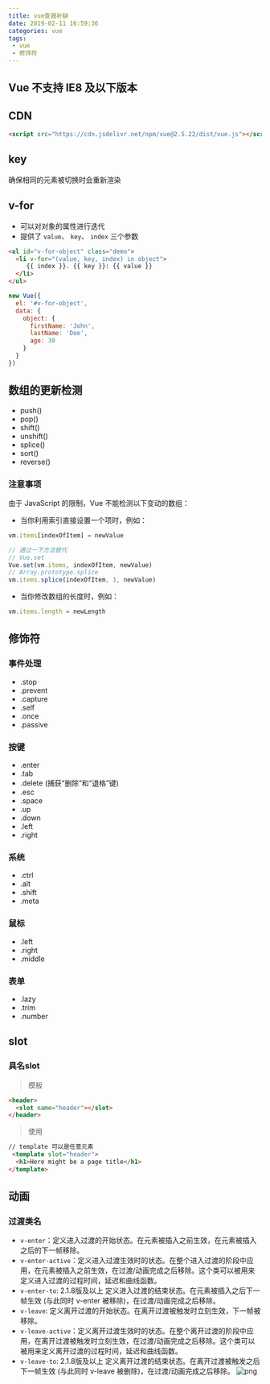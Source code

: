 ```yaml
---
title: vue查漏补缺
date: 2019-02-11 16:59:36
categories: vue
tags:
 - vue
 - 修饰符
---
```

## Vue **不支持** IE8 及以下版本

## CDN 
```html
<script src="https://cdn.jsdelivr.net/npm/vue@2.5.22/dist/vue.js"></script>
```

## key
确保相同的元素被切换时会重新渲染

## v-for 
- 可以对对象的属性进行迭代
- 提供了 `value`、 `key`、 `index` 三个参数

```html
<ul id="v-for-object" class="demo">
  <li v-for="(value, key, index) in object">
     {{ index }}. {{ key }}: {{ value }}
  </li>
</ul>
```
```javascript
new Vue({
  el: '#v-for-object',
  data: {
    object: {
      firstName: 'John',
      lastName: 'Doe',
      age: 30
    }
  }
})
```

## 数组的更新检测
- push()
- pop()
- shift()
- unshift()
- splice()
- sort()
- reverse()

### 注意事项
由于 JavaScript 的限制，Vue 不能检测以下变动的数组：

- 当你利用索引直接设置一个项时，例如：
```javascript
vm.items[indexOfItem] = newValue

// 通过一下方法替代
// Vue.set
Vue.set(vm.items, indexOfItem, newValue)
// Array.prototype.splice
vm.items.splice(indexOfItem, 1, newValue)
```
- 当你修改数组的长度时，例如：
```javascript
vm.items.length = newLength
```

## 修饰符
### 事件处理
- .stop
- .prevent
- .capture
- .self
- .once
- .passive

### 按键
- .enter
- .tab
- .delete (捕获“删除”和“退格”键)
- .esc
- .space
- .up
- .down
- .left
- .right

### 系统
- .ctrl
- .alt
- .shift
- .meta

### 鼠标
- .left
- .right
- .middle

### 表单
- .lazy
- .trim
- .number

## slot
### 具名slot
> 模板
```html
<header>
  <slot name="header"></slot>
</header>
```
> 使用
```html
// template 可以是任意元素
 <template slot="header">
  <h1>Here might be a page title</h1>
</template>
```

## 动画
### 过渡类名
- `v-enter`：定义进入过渡的开始状态。在元素被插入之前生效，在元素被插入之后的下一帧移除。
- `v-enter-active`：定义进入过渡生效时的状态。在整个进入过渡的阶段中应用，在元素被插入之前生效，在过渡/动画完成之后移除。这个类可以被用来定义进入过渡的过程时间，延迟和曲线函数。
- `v-enter-to`: 2.1.8版及以上 定义进入过渡的结束状态。在元素被插入之后下一帧生效 (与此同时 v-enter 被移除)，在过渡/动画完成之后移除。
- `v-leave`: 定义离开过渡的开始状态。在离开过渡被触发时立刻生效，下一帧被移除。
- `v-leave-active`：定义离开过渡生效时的状态。在整个离开过渡的阶段中应用，在离开过渡被触发时立刻生效，在过渡/动画完成之后移除。这个类可以被用来定义离开过渡的过程时间，延迟和曲线函数。
- `v-leave-to`: 2.1.8版及以上 定义离开过渡的结束状态。在离开过渡被触发之后下一帧生效 (与此同时 v-leave 被删除)，在过渡/动画完成之后移除。
![png](transition.png)
